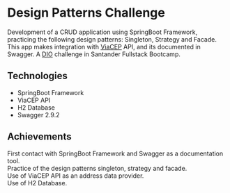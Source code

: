 <h1>Design Patterns Challenge</h1>
<p>Development of a CRUD application using SpringBoot Framework, practicing the following design patterns: Singleton, Strategy and Facade. This app makes integration with <a href="https://viacep.com.br">ViaCEP</a> API, and its documented in Swagger. A <a href="https://web.dio.me/home" target="_blank">DIO</a> challenge in Santander Fullstack Bootcamp.</p>
<h2>Technologies</h2>
<ul><li>SpringBoot Framework</li>
<li>ViaCEP API</li>
<li>H2 Database</li>
<li>Swagger 2.9.2</li></ul>
<h2>Achievements</h2>
<p>First contact with SpringBoot Framework and Swagger as a documentation tool.<br>
Practice of the design patterns singleton, strategy and facade.<br>
Use of ViaCEP API as an address data provider.<br>
Use of H2 Database.</p>
